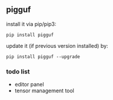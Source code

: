 ## pigguf

install it via pip/pip3:
```
pip install pigguf
```

update it (if previous version installed) by:
```
pip install pigguf --upgrade
```

### todo list
- editor panel
- tensor management tool